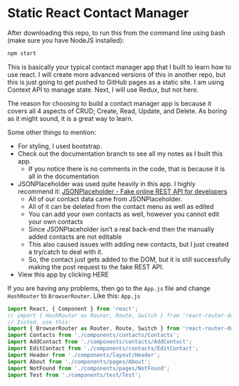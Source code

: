 # Static React Contact Manager

After downloading this repo, to run this from the command line using bash (make sure you have NodeJS installed):
```bash
npm start
```

This is basically your typical contact manager app that I built to learn how to use react. I will create more advanced versions of this in another repo, but this is just going to get pushed to GitHub pages as a static site. I am using Context API to manage state. Next, I will use Redux, but not here. 

The reason for choosing to build a contact manager app is because it covers all 4 aspects of CRUD; Create, Read, Update, and Delete. As boring as it might sound, it is a great way to learn. 

Some other things to mention:
* For styling, I used bootstrap. 
* Check out the documentation branch to see all my notes as I built this app.
	* If you notice there is no comments in the code, that is because it is all in the documentation
* JSONPlaceholder was used quite heavily in this app. I highly recommend it: [JSONPlaceholder - Fake online REST API for developers](https://jsonplaceholder.typicode.com/)
	* All of our contact data came from JSONPlaceholder.
	* All of it can be deleted from the contact menu as well as edited
	* You can add your own contacts as well, however you cannot edit your own contacts
	* Since JSONPlaceholder isn’t a real back-end then the manually added contacts are not editable
	* This also caused issues with adding new contacts, but I just created a try/catch to deal with it. 
	* So, the contact just gets added to the DOM, but it is still successfully making the post request to the fake REST API.
* View this app by clicking HERE


If you are having any problems, then go to the `App.js` file and change `HashRouter` to `BrowserRouter`.
Like this: `App.js`
```js
import React, { Component } from 'react';
// import { HashRouter as Router, Route, Switch } from 'react-router-dom';
// Insted, use this:
import { BrowserRouter as Router, Route, Switch } from 'react-router-dom';
import Contacts from './components/contacts/Contacts';
import AddContact from './components/contacts/AddContact';
import EditContact from './components/contacts/EditContact';
import Header from './components/layout/Header';
import About from './components/pages/About';
import NotFound from './components/pages/NotFound';
import Test from './components/test/Test';
```